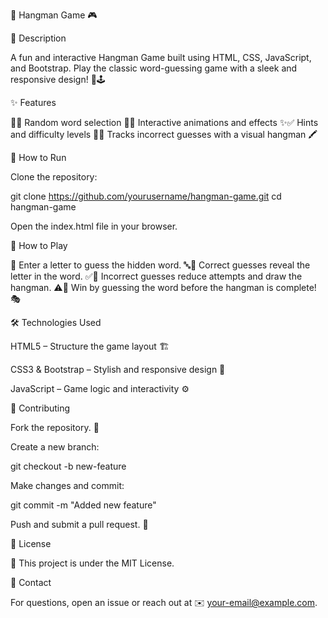 🎩 Hangman Game 🎮

📌 Description

A fun and interactive Hangman Game built using HTML, CSS, JavaScript, and Bootstrap. Play the classic word-guessing game with a sleek and responsive design! 🎨🕹️

✨ Features

🎨✅ Random word selection 📖✅ Interactive animations and effects ✨✅ Hints and difficulty levels 🧠✅ Tracks incorrect guesses with a visual hangman 🖍️

🚀 How to Run

Clone the repository:

git clone https://github.com/yourusername/hangman-game.git
cd hangman-game

Open the index.html file in your browser.

🎯 How to Play

🔹 Enter a letter to guess the hidden word. 🔤🔹 Correct guesses reveal the letter in the word. ✅🔹 Incorrect guesses reduce attempts and draw the hangman. ⚠️🔹 Win by guessing the word before the hangman is complete! 🎭

🛠️ Technologies Used

HTML5 – Structure the game layout 🏗️

CSS3 & Bootstrap – Stylish and responsive design 🎨

JavaScript – Game logic and interactivity ⚙️

🤝 Contributing

Fork the repository. 🍴

Create a new branch:

git checkout -b new-feature

Make changes and commit:

git commit -m "Added new feature"

Push and submit a pull request. 🚀

📜 License

📝 This project is under the MIT License.

📧 Contact

For questions, open an issue or reach out at ✉️ your-email@example.com.

